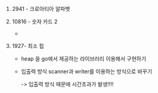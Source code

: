 1. 2941 - 크로아티아 알파벳 

2. 10816 - 숫자 카드 2

   - 

3. 1927- 최소 힙 

   - heap 을 go에서 제공하는 라이브러리 이용해서 구현하기

   - 입출력 방식 scanner과 writer를 이용하는 방식으로 바꾸기 

     -> 입출력 방식 때문에 시간초과가 발생!!!!